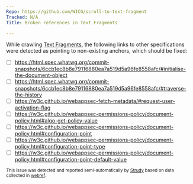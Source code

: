```yaml
---
Repo: https://github.com/WICG/scroll-to-text-fragment
Tracked: N/A
Title: Broken references in Text Fragments

---
```


While crawling [Text Fragments](https://wicg.github.io/scroll-to-text-fragment/), the following links to other specifications were detected as pointing to non-existing anchors, which should be fixed:
* [ ] https://html.spec.whatwg.org/commit-snapshots/6ccb1ec8b8e79116880ea7a519d5a96fe8558afc/#initialise-the-document-object
* [ ] https://html.spec.whatwg.org/commit-snapshots/6ccb1ec8b8e79116880ea7a519d5a96fe8558afc/#traverse-the-history
* [ ] https://w3c.github.io/webappsec-fetch-metadata/#request-user-activation-flag
* [ ] https://w3c.github.io/webappsec-permissions-policy/document-policy.html#algo-get-policy-value
* [ ] https://w3c.github.io/webappsec-permissions-policy/document-policy.html#configuration-point
* [ ] https://w3c.github.io/webappsec-permissions-policy/document-policy.html#configuration-point-type
* [ ] https://w3c.github.io/webappsec-permissions-policy/document-policy.html#configuration-point-default-value

<sub>This issue was detected and reported semi-automatically by [Strudy](https://github.com/w3c/strudy/) based on data collected in [webref](https://github.com/w3c/webref/).</sub>